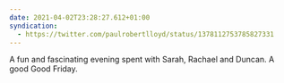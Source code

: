 ```yaml
---
date: 2021-04-02T23:28:27.612+01:00
syndication:
  - https://twitter.com/paulrobertlloyd/status/1378112753785827331
---
```


A fun and fascinating evening spent with Sarah, Rachael and Duncan. A good Good Friday.
